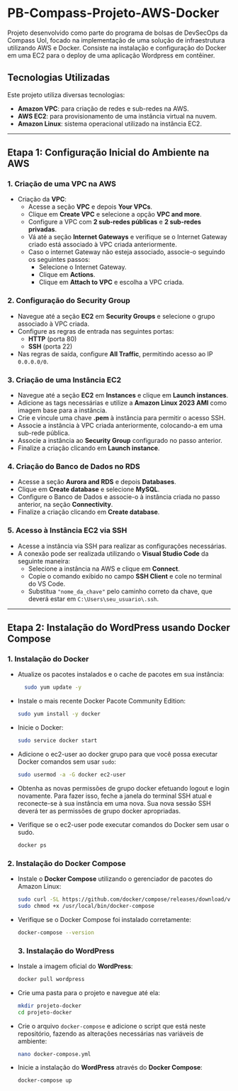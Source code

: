 # PB-Compass-Projeto-AWS-Docker
Projeto desenvolvido como parte do programa de bolsas de DevSecOps da Compass Uol, focado na implementação de uma solução de infraestrutura utilizando AWS e Docker. Consiste na instalação e configuração do Docker em uma EC2 para o deploy de uma aplicação Wordpress em contêiner.

## Tecnologias Utilizadas

Este projeto utiliza diversas tecnologias:

- **Amazon VPC**: para criação de redes e sub-redes na AWS.
- **AWS EC2**: para provisionamento de uma instância virtual na nuvem.
- **Amazon Linux**: sistema operacional utilizado na instância EC2.


---

## Etapa 1: Configuração Inicial do Ambiente na AWS

### 1. Criação de uma VPC na AWS
- Criação da **VPC**:
  - Acesse a seção **VPC** e depois **Your VPCs**. 
  - Clique em **Create VPC** e selecione a opção **VPC and more**. 
  - Configure a VPC com **2 sub-redes públicas** e **2 sub-redes privadas**.
  - Vá até a seção **Internet Gateways** e verifique se o Internet Gateway criado está associado à VPC criada anteriormente. 
  - Caso o internet Gateway não esteja associado, associe-o seguindo os seguintes passos:
    - Selecione o Internet Gateway.
    - Clique em **Actions**.
    - Clique em **Attach to VPC** e escolha a VPC criada.

### 2. Configuração do Security Group
- Navegue até a seção **EC2** em **Security Groups** e selecione o grupo associado à VPC criada.
- Configure as regras de entrada nas seguintes portas:
    - **HTTP** (porta 80)
    - **SSH** (porta 22)
- Nas regras de saída, configure **All Traffic**, permitindo acesso ao IP `0.0.0.0/0`.

### 3. Criação de uma Instância EC2
- Navegue até a seção **EC2** em **Instances** e clique em **Launch instances**.
- Adicione as tags necessárias e utilize a **Amazon Linux 2023 AMI** como imagem base para a instância.
- Crie e vincule uma chave **.pem** à instância para permitir o acesso SSH.
- Associe a instância à VPC criada anteriormente, colocando-a em uma sub-rede pública.
- Associe a instância ao **Security Group** configurado no passo anterior.
- Finalize a criação clicando em **Launch instance**.

### 4. Criação do Banco de Dados no RDS 
- Acesse a seção **Aurora and RDS** e depois **Databases**.
- Clique em **Create database** e selecione **MySQL**. 
- Configure o Banco de Dados e associe-o à instância criada no passo anterior, na seção **Connectivity**.
- Finalize a criação clicando em **Create database**.

### 5. Acesso à Instância EC2 via SSH
- Acesse a instância via SSH para realizar as configurações necessárias.
- A conexão pode ser realizada utilizando o **Visual Studio Code** da seguinte maneira: 
  - Selecione a instância na AWS e clique em **Connect**. 
  - Copie o comando exibido no campo **SSH Client** e cole no terminal do VS Code. 
  - Substitua `"nome_da_chave"` pelo caminho correto da chave, que deverá estar em `C:\Users\seu_usuario\.ssh`.

---

## Etapa 2: Instalação do WordPress usando Docker Compose 

### 1. Instalação do Docker
- Atualize os pacotes instalados e o cache de pacotes em sua instância:

  ```bash
    sudo yum update -y
  ```

- Instale o mais recente Docker Pacote Community Edition:

  ```bash
  sudo yum install -y docker
  ```

- Inicie o Docker:

  ```bash
  sudo service docker start
  ```

- Adicione o ec2-user ao docker grupo para que você possa executar Docker comandos sem usar `sudo`:

  ```bash
  sudo usermod -a -G docker ec2-user
  ```

- Obtenha as novas permissões de grupo docker efetuando logout e login novamente. Para fazer isso, feche a janela do terminal SSH atual e reconecte-se à sua instância em uma nova. Sua nova sessão SSH deverá ter as permissões de grupo docker apropriadas.

- Verifique se o ec2-user pode executar comandos do Docker sem usar o sudo.

  ```bash
  docker ps
  ```

### 2. Instalação do Docker Compose
- Instale o **Docker Compose** utilizando o gerenciador de pacotes do Amazon Linux:

  ```bash
  sudo curl -SL https://github.com/docker/compose/releases/download/v2.34.0/docker-compose-linux-x86_64 -o /usr/local/bin/docker-compose
  sudo chmod +x /usr/local/bin/docker-compose
  ```

- Verifique se o Docker Compose foi instalado corretamente:

  ```bash
  docker-compose --version
  ```

  ### 3. Instalação do WordPress
- Instale a imagem oficial do **WordPress**:

  ```bash
  docker pull wordpress
  ```

- Crie uma pasta para o projeto e navegue até ela:

  ```bash
  mkdir projeto-docker
  cd projeto-docker
  ```

- Crie o arquivo `docker-compose` e adicione o script que está neste repositório, fazendo as alterações necessárias nas variáveis de ambiente:

  ```bash
  nano docker-compose.yml
  ```

- Inicie a instalação do **WordPress** através do **Docker Compose**:

  ```bash
  docker-compose up
  ```